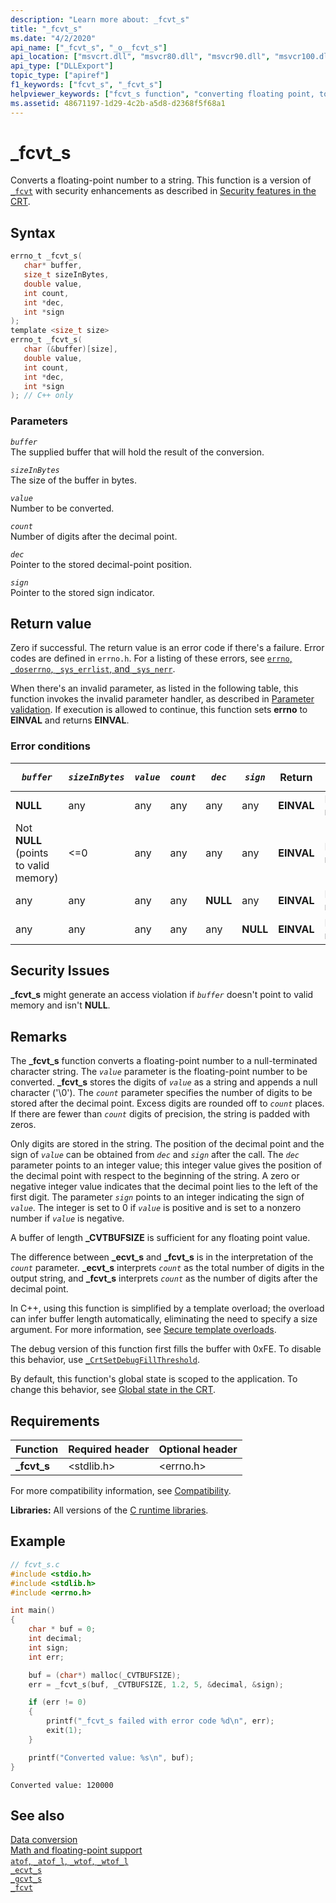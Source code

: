 ```yaml
---
description: "Learn more about: _fcvt_s"
title: "_fcvt_s"
ms.date: "4/2/2020"
api_name: ["_fcvt_s", "_o__fcvt_s"]
api_location: ["msvcrt.dll", "msvcr80.dll", "msvcr90.dll", "msvcr100.dll", "msvcr100_clr0400.dll", "msvcr110.dll", "msvcr110_clr0400.dll", "msvcr120.dll", "msvcr120_clr0400.dll", "ucrtbase.dll", "api-ms-win-crt-convert-l1-1-0.dll", "api-ms-win-crt-private-l1-1-0.dll"]
api_type: ["DLLExport"]
topic_type: ["apiref"]
f1_keywords: ["fcvt_s", "_fcvt_s"]
helpviewer_keywords: ["fcvt_s function", "converting floating point, to strings", "floating-point functions, converting number to string", "_fcvt_s function"]
ms.assetid: 48671197-1d29-4c2b-a5d8-d2368f5f68a1
---
```

# _fcvt_s

Converts a floating-point number to a string. This function is a version of [`_fcvt`](fcvt.md) with security enhancements as described in [Security features in the CRT](../security-features-in-the-crt.md).

## Syntax

```C
errno_t _fcvt_s(
   char* buffer,
   size_t sizeInBytes,
   double value,
   int count,
   int *dec,
   int *sign
);
template <size_t size>
errno_t _fcvt_s(
   char (&buffer)[size],
   double value,
   int count,
   int *dec,
   int *sign
); // C++ only
```

### Parameters

*`buffer`*\
The supplied buffer that will hold the result of the conversion.

*`sizeInBytes`*\
The size of the buffer in bytes.

*`value`*\
Number to be converted.

*`count`*\
Number of digits after the decimal point.

*`dec`*\
Pointer to the stored decimal-point position.

*`sign`*\
Pointer to the stored sign indicator.

## Return value

Zero if successful. The return value is an error code if there's a failure. Error codes are defined in `errno.h`. For a listing of these errors, see [`errno`, `_doserrno`, `_sys_errlist`, and `_sys_nerr`](../errno-doserrno-sys-errlist-and-sys-nerr.md).

When there's an invalid parameter, as listed in the following table, this function invokes the invalid parameter handler, as described in [Parameter validation](../parameter-validation.md). If execution is allowed to continue, this function sets **errno** to **EINVAL** and returns **EINVAL**.

### Error conditions

|*`buffer`*|*`sizeInBytes`*|*`value`*|*`count`*|*`dec`*|*`sign`*|Return|Value in *`buffer`*|
|--------------|-------------------|-----------|-----------|---------|----------|------------|-----------------------|
|**NULL**|any|any|any|any|any|**EINVAL**|Not modified.|
|Not **NULL** (points to valid memory)|<=0|any|any|any|any|**EINVAL**|Not modified.|
|any|any|any|any|**NULL**|any|**EINVAL**|Not modified.|
|any|any|any|any|any|**NULL**|**EINVAL**|Not modified.|

## Security Issues

**_fcvt_s** might generate an access violation if *`buffer`* doesn't point to valid memory and isn't **NULL**.

## Remarks

The **_fcvt_s** function converts a floating-point number to a null-terminated character string. The *`value`* parameter is the floating-point number to be converted. **_fcvt_s** stores the digits of *`value`* as a string and appends a null character ('\0'). The *`count`* parameter specifies the number of digits to be stored after the decimal point. Excess digits are rounded off to *`count`* places. If there are fewer than *`count`* digits of precision, the string is padded with zeros.

Only digits are stored in the string. The position of the decimal point and the sign of *`value`* can be obtained from *`dec`* and *`sign`* after the call. The *`dec`* parameter points to an integer value; this integer value gives the position of the decimal point with respect to the beginning of the string. A zero or negative integer value indicates that the decimal point lies to the left of the first digit. The parameter *`sign`* points to an integer indicating the sign of *`value`*. The integer is set to 0 if *`value`* is positive and is set to a nonzero number if *`value`* is negative.

A buffer of length **_CVTBUFSIZE** is sufficient for any floating point value.

The difference between **_ecvt_s** and **_fcvt_s** is in the interpretation of the *`count`* parameter. **_ecvt_s** interprets *`count`* as the total number of digits in the output string, and **_fcvt_s** interprets *`count`* as the number of digits after the decimal point.

In C++, using this function is simplified by a template overload; the overload can infer buffer length automatically, eliminating the need to specify a size argument. For more information, see [Secure template overloads](../secure-template-overloads.md).

The debug version of this function first fills the buffer with 0xFE. To disable this behavior, use [`_CrtSetDebugFillThreshold`](crtsetdebugfillthreshold.md).

By default, this function's global state is scoped to the application. To change this behavior, see [Global state in the CRT](../global-state.md).

## Requirements

|Function|Required header|Optional header|
|--------------|---------------------|---------------------|
|**_fcvt_s**|\<stdlib.h>|\<errno.h>|

For more compatibility information, see [Compatibility](../compatibility.md).

**Libraries:** All versions of the [C runtime libraries](../crt-library-features.md).

## Example

```C
// fcvt_s.c
#include <stdio.h>
#include <stdlib.h>
#include <errno.h>

int main()
{
    char * buf = 0;
    int decimal;
    int sign;
    int err;

    buf = (char*) malloc(_CVTBUFSIZE);
    err = _fcvt_s(buf, _CVTBUFSIZE, 1.2, 5, &decimal, &sign);

    if (err != 0)
    {
        printf("_fcvt_s failed with error code %d\n", err);
        exit(1);
    }

    printf("Converted value: %s\n", buf);
}
```

```Output
Converted value: 120000
```

## See also

[Data conversion](../data-conversion.md)\
[Math and floating-point support](../floating-point-support.md)\
[`atof`, `_atof_l`, `_wtof`, `_wtof_l`](atof-atof-l-wtof-wtof-l.md)\
[`_ecvt_s`](ecvt-s.md)\
[`_gcvt_s`](gcvt-s.md)\
[`_fcvt`](fcvt.md)
